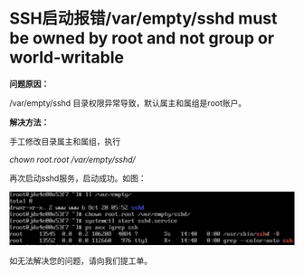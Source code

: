 # SSH启动报错/var/empty/sshd must be owned by root and not group or world-writable



**问题原因：**

/var/empty/sshd 目录权限异常导致，默认属主和属组是root账户。

**解决方法：**

手工修改目录属主和属组，执行

*chown root.root /var/empty/sshd/*

再次启动sshd服务，启动成功。如图：

![](https://github.com/jdcloudcom/cn/blob/cn-VirtualMachine-Linux/image/Elastic-Compute/Virtual-Machine/Linux/SSH%E5%90%AF%E5%8A%A8%E6%8A%A5%E9%94%99varemptysshd01.png)

如无法解决您的问题，请向我们提工单。
